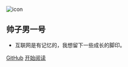 ![icon](https://cdn.jsdelivr.net/gh/wugenqiang/StaticRepo/images/icon.png)

## 帅子男一号

- 互联网是有记忆的，我想留下一些成长的脚印。


[GitHub](https://shuaizinanyihao.github.io/blog)
[开始阅读](README.md)

